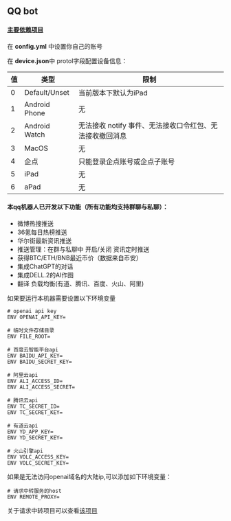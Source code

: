 ## QQ bot

#### [主要依赖项目](https://github.com/Mrs4s/go-cqhttp)

在 **config.yml** 中设置你自己的账号

在 **device.json**中 protol字段配置设备信息：

| 值 | 类型 | 限制 |
| --- | --- | --- |
| 0 | Default/Unset | 当前版本下默认为iPad |
| 1 | Android Phone | 无 |
| 2 | Android Watch | 无法接收 notify 事件、无法接收口令红包、无法接收撤回消息 |
| 3 | MacOS | 无 |
| 4 | 企点 | 只能登录企点账号或企点子账号 |
| 5 | iPad | 无 |
| 6 | aPad | 无 |

#### 本qq机器人已开发以下功能（所有功能均支持群聊与私聊）：
* 微博热搜推送
* 36氪每日热榜推送 
* 华尔街最新资讯推送
* 推送管理：在群与私聊中 开启/关闭 资讯定时推送
* 获得BTC/ETH/BNB最近币价（数据来自币安）
* 集成ChatGPT的对话
* 集成DELL.2的AI作图
* 翻译 负载均衡(有道、腾讯、百度、火山、阿里)

如果要运行本机器需要设置以下环境变量
```shell
# openai api key
ENV OPENAI_API_KEY=

# 临时文件存储目录
ENV FILE_ROOT=

# 百度云智能平台api
ENV BAIDU_API_KEY=
ENV BAIDU_SECRET_KEY=

# 阿里云api
ENV ALI_ACCESS_ID=
ENV ALI_ACCESS_SECRET=

# 腾讯云api
ENV TC_SECRET_ID=
ENV TC_SECRET_KEY=

# 有道云api
ENV YD_APP_KEY=
ENV YD_SECRET_KEY=

# 火山引擎api
ENV VOLC_ACCESS_KEY=
ENV VOLC_SECRET_KEY=

```

如果是无法访问openai域名的大陆ip,可以添加如下环境变量：
```shell
# 请求中转服务的host
ENV REMOTE_PROXY=
```

关于请求中转项目可以查看[该项目
](https://github.com/NoahAmethyst/openai-proxy)






